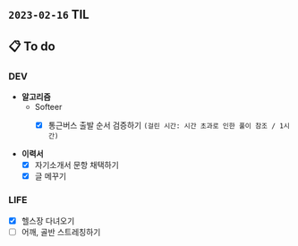 ## `2023-02-16` TIL

## 📋 To do

### DEV

+ **알고리즘**
  + Softeer
    + [x] 통근버스 출발 순서 검증하기 `(걸린 시간: 시간 초과로 인한 풀이 참조 / 1시간)`


+ **이력서**
  + [x] 자기소개서 문항 채택하기
  + [x] 글 메꾸기
  
### LIFE

+ [x] 헬스장 다녀오기
+ [ ] 어깨, 골반 스트레칭하기